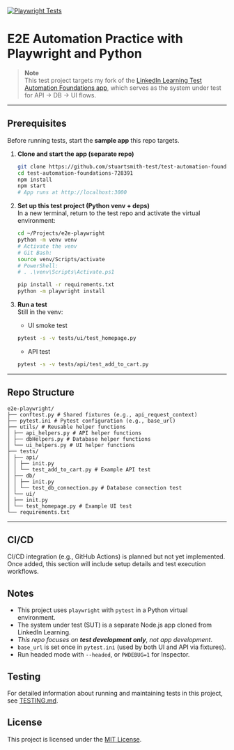 [![Playwright Tests](https://github.com/stuartsmith-test/e2e-playwright/actions/workflows/python-playwright.yml/badge.svg)](https://github.com/stuartsmith-test/e2e-playwright/actions/workflows/python-playwright.yml)

# E2E Automation Practice with Playwright and Python

> **Note**  
> This test project targets my fork of the [LinkedIn Learning Test Automation Foundations app](https://github.com/stuartsmith-test/test-automation-foundations-728391), which serves as the system under test for API → DB → UI flows.

---

## Prerequisites

Before running tests, start the **sample app** this repo targets.

1. **Clone and start the app (separate repo)**
   ```bash
   git clone https://github.com/stuartsmith-test/test-automation-foundations-728391.git
   cd test-automation-foundations-728391
   npm install
   npm start
   # App runs at http://localhost:3000

   ```

2. **Set up this test project (Python venv + deps)**  
   In a new terminal, return to the test repo and activate the virtual environment:
   ```bash
   cd ~/Projects/e2e-playwright
   python -m venv venv
   # Activate the venv
   # Git Bash:
   source venv/Scripts/activate  
   # PowerShell:
   # . .\venv\Scripts\Activate.ps1

   pip install -r requirements.txt
   python -m playwright install
   ```

3. **Run a test**  
   Still in the venv:
   - UI smoke test
   ```bash
   pytest -s -v tests/ui/test_homepage.py

   ```
   - API test
   ```bash
   pytest -s -v tests/api/test_add_to_cart.py
   ```


---

## Repo Structure

```text
e2e-playwright/
├── conftest.py # Shared fixtures (e.g., api_request_context)
├── pytest.ini # Pytest configuration (e.g., base_url)
├── utils/ # Reusable helper functions
│ ├── api_helpers.py # API helper functions
│ ├── dbHelpers.py # Database helper functions
│ └── ui_helpers.py # UI helper functions
├── tests/
│ ├── api/
│ │ ├── init.py
│ │ └── test_add_to_cart.py # Example API test
│ ├── db/
│ │ ├── init.py
│ │ └── test_db_connection.py # Database connection test
│ └── ui/
│ ├── init.py
│ └── test_homepage.py # Example UI test
└── requirements.txt
```

---
## CI/CD

CI/CD integration (e.g., GitHub Actions) is planned but not yet implemented. Once added, this section will include setup details and test execution workflows.

## Notes

- This project uses `playwright` with `pytest` in a Python virtual environment.
- The system under test (SUT) is a separate Node.js app cloned from LinkedIn Learning.
- *This repo focuses on **test development only**, not app development*.
- `base_url` is set once in `pytest.ini` (used by both UI and API via fixtures).
- Run headed mode with `--headed`, or `PWDEBUG=1` for Inspector.

## Testing
For detailed information about running and maintaining tests in this project, see [TESTING.md](TESTING.md).

## License

This project is licensed under the [MIT License](LICENSE).